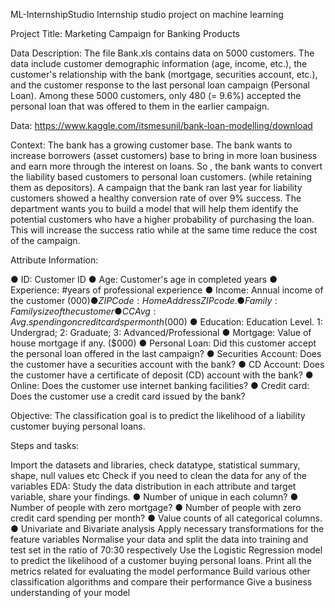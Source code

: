 ML-InternshipStudio
Internship studio project on machine learning

Project Title: Marketing Campaign for Banking Products

Data Description: The file Bank.xls contains data on 5000 customers. The data include customer demographic information (age, income, etc.), the customer's relationship with the bank (mortgage, securities account, etc.), and the customer response to the last personal loan campaign (Personal Loan). Among these 5000 customers, only 480 (= 9.6%) accepted the personal loan that was offered to them in the earlier campaign.

Data: https://www.kaggle.com/itsmesunil/bank-loan-modelling/download

Context: The bank has a growing customer base. The bank wants to increase borrowers (asset customers) base to bring in more loan business and earn more through the interest on loans. So , the bank wants to convert the liability based customers to personal loan customers. (while retaining them as depositors). A campaign that the bank ran last year for liability customers showed a healthy conversion rate of over 9% success. The department wants you to build a model that will help them identify the potential customers who have a higher probability of purchasing the loan. This will increase the success ratio while at the same time reduce the cost of the campaign.

Attribute Information:

● ID: Customer ID ● Age: Customer's age in completed years ● Experience: #years of professional experience ● Income: Annual income of the customer ($000) ● ZIP Code: Home Address ZIP code. ● Family: Family size of the customer ● CCAvg: Avg. spending on credit cards per month ($000) ● Education: Education Level. 1: Undergrad; 2: Graduate; 3: Advanced/Professional ● Mortgage: Value of house mortgage if any. ($000) ● Personal Loan: Did this customer accept the personal loan offered in the last campaign? ● Securities Account: Does the customer have a securities account with the bank? ● CD Account: Does the customer have a certificate of deposit (CD) account with the bank? ● Online: Does the customer use internet banking facilities? ● Credit card: Does the customer use a credit card issued by the bank?

Objective: The classification goal is to predict the likelihood of a liability customer buying personal loans.

Steps and tasks:

Import the datasets and libraries, check datatype, statistical summary, shape, null values etc
Check if you need to clean the data for any of the variables
EDA: Study the data distribution in each attribute and target variable, share your findings. ● Number of unique in each column? ● Number of people with zero mortgage? ● Number of people with zero credit card spending per month? ● Value counts of all categorical columns. ● Univariate and Bivariate analysis
Apply necessary transformations for the feature variables
Normalise your data and split the data into training and test set in the ratio of 70:30 respectively
Use the Logistic Regression model to predict the likelihood of a customer buying personal loans.
Print all the metrics related for evaluating the model performance
Build various other classification algorithms and compare their performance
Give a business understanding of your model
